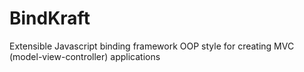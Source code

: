 # BindKraft
Extensible Javascript binding framework OOP style for creating MVC (model-view-controller) applications
